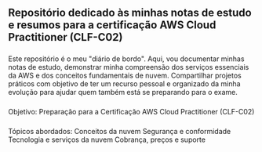 ## Repositório dedicado às minhas notas de estudo e resumos para a certificação AWS Cloud Practitioner (CLF-C02)

###

Este repositório é o meu "diário de bordo". Aqui, vou documentar minhas notas de estudo, demonstrar minha compreensão dos serviços essenciais da AWS e dos conceitos fundamentais de nuvem. Compartilhar projetos práticos com objetivo de ter um recurso pessoal e organizado da minha evolução para ajudar quem também está se preparando para o exame. 

###

Objetivo: Preparação para a Certificação AWS Cloud Practitioner (CLF-C02)

###

Tópicos abordados:
    Conceitos da nuvem
    Segurança e conformidade
    Tecnologia e serviços da nuvem
    Cobrança, preços e suporte
